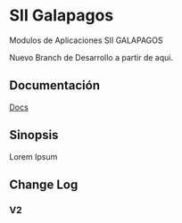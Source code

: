 # SII Galapagos
Modulos de Aplicaciones SII GALAPAGOS

Nuevo Branch de Desarrollo a partir de aqui.

## Documentación
[Docs]: ./doc/README.md "Documentación"
[Docs][]
## Sinopsis

Lorem Ipsum 

## Change Log

### V2
